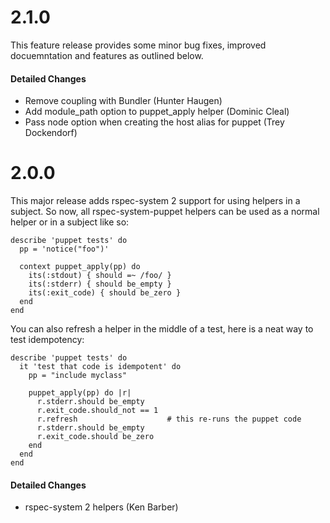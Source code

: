 2.1.0
=====

This feature release provides some minor bug fixes, improved docuemntation and features as outlined below.

#### Detailed Changes

* Remove coupling with Bundler (Hunter Haugen)
* Add module_path option to puppet_apply helper (Dominic Cleal)
* Pass node option when creating the host alias for puppet (Trey Dockendorf)

2.0.0
=====

This major release adds rspec-system 2 support for using helpers in a subject. So now, all rspec-system-puppet helpers can be used as a normal helper or in a subject like so:

    describe 'puppet tests' do
      pp = 'notice("foo")'

      context puppet_apply(pp) do
        its(:stdout) { should =~ /foo/ }
        its(:stderr) { should be_empty }
        its(:exit_code) { should be_zero }
      end
    end

You can also refresh a helper in the middle of a test, here is a neat way to test idempotency:

    describe 'puppet tests' do
      it 'test that code is idempotent' do
        pp = "include myclass"

        puppet_apply(pp) do |r|
          r.stderr.should be_empty
          r.exit_code.should_not == 1
          r.refresh                    # this re-runs the puppet code
          r.stderr.should be_empty
          r.exit_code.should be_zero
        end
      end
    end

#### Detailed Changes

* rspec-system 2 helpers (Ken Barber)
